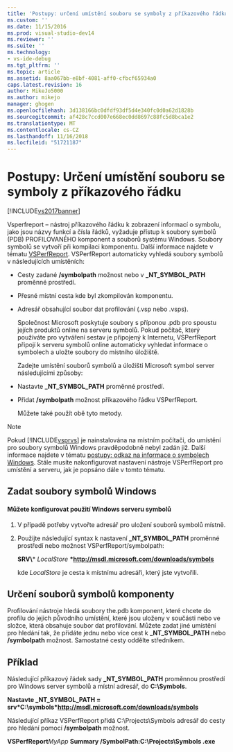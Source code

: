 ```yaml
---
title: 'Postupy: určení umístění souboru se symboly z příkazového řádku | Dokumentace Microsoftu'
ms.custom: ''
ms.date: 11/15/2016
ms.prod: visual-studio-dev14
ms.reviewer: ''
ms.suite: ''
ms.technology:
- vs-ide-debug
ms.tgt_pltfrm: ''
ms.topic: article
ms.assetid: 8aa067bb-e8bf-4081-aff0-cfbcf65934a0
caps.latest.revision: 16
author: MikeJo5000
ms.author: mikejo
manager: ghogen
ms.openlocfilehash: 3d138166bc0dfdf93df5d4e340fc0d0a62d1828b
ms.sourcegitcommit: af428c7ccd007e668ec0dd8697c88fc5d8bca1e2
ms.translationtype: MT
ms.contentlocale: cs-CZ
ms.lasthandoff: 11/16/2018
ms.locfileid: "51721187"
---
```

# <a name="how-to-specify-symbol-file-locations-from-the-command-line"></a>Postupy: Určení umístění souboru se symboly z příkazového řádku
[!INCLUDE[vs2017banner](../includes/vs2017banner.md)]

Vsperfreport – nástroj příkazového řádku k zobrazení informací o symbolu, jako jsou názvy funkcí a čísla řádků, vyžaduje přístup k soubory symbolů (PDB) PROFILOVANÉHO komponent a souborů systému Windows. Soubory symbolů se vytvoří při kompilaci komponentu. Další informace najdete v tématu [VSPerfReport](../profiling/vsperfreport.md). VSPerfReport automaticky vyhledá soubory symbolů v následujících umístěních:  
  
- Cesty zadané **/symbolpath** možnost nebo v **_NT_SYMBOL_PATH** proměnné prostředí.  
  
- Přesné místní cesta kde byl zkompilován komponentu.  
  
- Adresář obsahující soubor dat profilování (.vsp nebo .vsps).  
  
  Společnost Microsoft poskytuje soubory s příponou .pdb pro spoustu jejích produktů online na serveru symbolů. Pokud počítač, který používáte pro vytváření sestav je připojený k Internetu, VSPerfReport připojí k serveru symbolů online automaticky vyhledat informace o symbolech a uložte soubory do místního úložiště.  
  
  Zadejte umístění souborů symbolů a úložišti Microsoft symbol server následujícími způsoby:  
  
- Nastavte **_NT_SYMBOL_PATH** proměnné prostředí.  
  
- Přidat **/symbolpath** možnost příkazového řádku VSPerfReport.  
  
  Můžete také použít obě tyto metody.  
  
> [!NOTE]
>  Pokud [!INCLUDE[vsprvs](../includes/vsprvs-md.md)] je nainstalována na místním počítači, do umístění pro soubory symbolů Windows pravděpodobně nebyl zadán již. Další informace najdete v tématu [postupy: odkaz na informace o symbolech Windows](../profiling/how-to-reference-windows-symbol-information.md). Stále musíte nakonfigurovat nastavení nástroje VSPerfReport pro umístění a serveru, jak je popsáno dále v tomto tématu.  
  
## <a name="specifying-windows-symbol-files"></a>Zadat soubory symbolů Windows  
  
#### <a name="to-configure-the-use-of-the-windows-symbol-server"></a>Můžete konfigurovat použití Windows serveru symbolů  
  
1. V případě potřeby vytvořte adresář pro uložení souborů symbolů místně.  
  
2. Použijte následující syntax k nastavení **_NT_SYMBOL_PATH** proměnné prostředí nebo možnost VSPerfReport/symbolpath:  
  
    **SRV\\*** *LocalStore* **\*http://msdl.microsoft.com/downloads/symbols**  
  
    kde *LocalStore* je cesta k místnímu adresáři, který jste vytvořili.  
  
## <a name="specifying-component-symbol-files"></a>Určení souborů symbolů komponenty  
 Profilování nástroje hledá soubory the.pdb komponent, které chcete do profilu do jejich původního umístění, které jsou uloženy v součásti nebo ve složce, která obsahuje soubor dat profilování. Můžete zadat jiné umístění pro hledání tak, že přidáte jednu nebo více cest k **_NT_SYMBOL_PATH** nebo **/symbolpath** možnost. Samostatné cesty oddělte středníkem.  
  
## <a name="example"></a>Příklad  
 Následující příkazový řádek sady **_NT_SYMBOL_PATH** proměnnou prostředí pro Windows server symbolů a místní adresář, do **C:\Symbols**.  
  
 **Nastavte _NT_SYMBOL_PATH = srv\*C:\symbols\*http://msdl.microsoft.com/downloads/symbols**  
  
 Následující příkaz VSPerfReport přidá C:\Projects\Symbols adresář do cesty pro hledání pomocí **/symbolpath** možnost.  
  
 **VSPerfReport***MyApp* **Summary /SymbolPath:C:\Projects\Symbols .exe**



